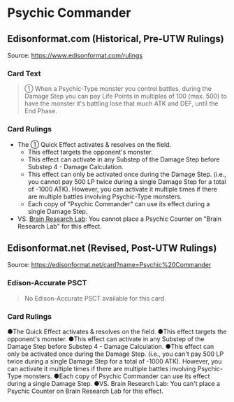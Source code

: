 # Psychic Commander

## Edisonformat.com (Historical, Pre-UTW Rulings)

Source: https://www.edisonformat.com/rulings

### Card Text

> ① When a Psychic-Type monster you control battles, during the Damage Step you can pay Life Points in multiples of 100 (max. 500) to have the monster it's battling lose that much ATK and DEF, until the End Phase.

### Card Rulings

*   The ① Quick Effect activates & resolves on the field.
    *   This effect targets the opponent's monster.
    *   This effect can activate in any Substep of the Damage Step before Substep 4 - Damage Calculation.
    *   This effect can only be activated once during the Damage Step. (i.e., you cannot pay 500 LP twice during a single Damage Step for a total of -1000 ATK). However, you can activate it multiple times if there are multiple battles involving Psychic-Type monsters.
    *   Each copy of "Psychic Commander" can use its effect during a single Damage Step.
*   VS. [Brain Research Lab](https://yugipedia.com/wiki/Card_Rulings:Brain_Research_Lab): You cannot place a Psychic Counter on "Brain Research Lab" for this effect.

## Edisonformat.net (Revised, Post-UTW Rulings)

Source: https://edisonformat.net/card?name=Psychic%20Commander

### Edison-Accurate PSCT

> No Edison-Accurate PSCT available for this card.

### Card Rulings

●The Quick Effect activates & resolves on the field.
●This effect targets the opponent's monster.
●This effect can activate in any Substep of the Damage Step before Substep 4 - Damage Calculation.
●This effect can only be activated once during the Damage Step. (i.e., you can't pay 500 LP twice during a single Damage Step for a total of -1000 ATK). However, you can activate it multiple times if there are multiple battles involving Psychic-Type monsters.
●Each copy of Psychic Commander can use its effect during a single Damage Step.
●VS. Brain Research Lab: You can't place a Psychic Counter on Brain Research Lab for this effect.
            